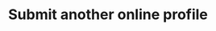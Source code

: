 ---
content_type: project
flavours:
- none
learning_outcomes:
prerequisites:
  hard:  
  - employability-sprint/online-profile
  soft: []
ready: true
story_points: 
submission_type: link
tags:
- employability
- close_on_peer_reviews
title: Submit another online profile
---